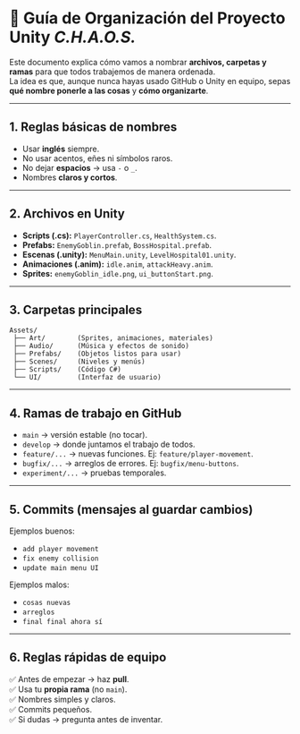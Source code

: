 # 📘 Guía de Organización del Proyecto Unity *C.H.A.O.S.*

Este documento explica cómo vamos a nombrar **archivos, carpetas y ramas** para que todos trabajemos de manera ordenada.  
La idea es que, aunque nunca hayas usado GitHub o Unity en equipo, sepas **qué nombre ponerle a las cosas** y **cómo organizarte**.

---

## 1. Reglas básicas de nombres
- Usar **inglés** siempre.  
- No usar acentos, eñes ni símbolos raros.  
- No dejar **espacios** → usa `-` o `_`.  
- Nombres **claros y cortos**.  

---

## 2. Archivos en Unity
- **Scripts (.cs):** `PlayerController.cs`, `HealthSystem.cs`.  
- **Prefabs:** `EnemyGoblin.prefab`, `BossHospital.prefab`.  
- **Escenas (.unity):** `MenuMain.unity`, `LevelHospital01.unity`.  
- **Animaciones (.anim):** `idle.anim`, `attackHeavy.anim`.  
- **Sprites:** `enemyGoblin_idle.png`, `ui_buttonStart.png`.  

---

## 3. Carpetas principales
```
Assets/
 ├── Art/        (Sprites, animaciones, materiales)
 ├── Audio/      (Música y efectos de sonido)
 ├── Prefabs/    (Objetos listos para usar)
 ├── Scenes/     (Niveles y menús)
 ├── Scripts/    (Código C#)
 └── UI/         (Interfaz de usuario)
```

---

## 4. Ramas de trabajo en GitHub
- `main` → versión estable (no tocar).  
- `develop` → donde juntamos el trabajo de todos.  
- `feature/...` → nuevas funciones. Ej: `feature/player-movement`.  
- `bugfix/...` → arreglos de errores. Ej: `bugfix/menu-buttons`.  
- `experiment/...` → pruebas temporales.  

---

## 5. Commits (mensajes al guardar cambios)
Ejemplos buenos:  
- `add player movement`  
- `fix enemy collision`  
- `update main menu UI`  

Ejemplos malos:  
- `cosas nuevas`  
- `arreglos`  
- `final final ahora sí`  

---

## 6. Reglas rápidas de equipo
✅ Antes de empezar → haz **pull**.  
✅ Usa tu **propia rama** (no `main`).  
✅ Nombres simples y claros.  
✅ Commits pequeños.  
✅ Si dudas → pregunta antes de inventar.  
